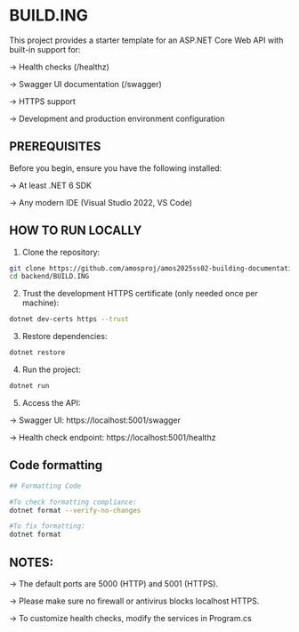 # BUILD.ING

This project provides a starter template for an ASP.NET Core Web API with built-in support for:

-> Health checks (/healthz)

-> Swagger UI documentation (/swagger)

-> HTTPS support

-> Development and production environment configuration

## PREREQUISITES

Before you begin, ensure you have the following installed:

-> At least .NET 6 SDK

-> Any modern IDE (Visual Studio 2022, VS Code)

## HOW TO RUN LOCALLY

1. Clone the repository:
```bash
git clone https://github.com/amosproj/amos2025ss02-building-documentation-management-system.git
cd backend/BUILD.ING
```

2. Trust the development HTTPS certificate (only needed once per machine):
```bash
dotnet dev-certs https --trust
```

3. Restore dependencies:
```bash
dotnet restore
```

4. Run the project:
```bash
dotnet run
```

5. Access the API: 

-> Swagger UI: https://localhost:5001/swagger

-> Health check endpoint: https://localhost:5001/healthz

## Code formatting

```bash
## Formatting Code

#To check formatting compliance:
dotnet format --verify-no-changes

#To fix formatting:
dotnet format
```


## NOTES:

-> The default ports are 5000 (HTTP) and 5001 (HTTPS). 

-> Please make sure no firewall or antivirus blocks localhost HTTPS.

-> To customize health checks, modify the services in Program.cs

